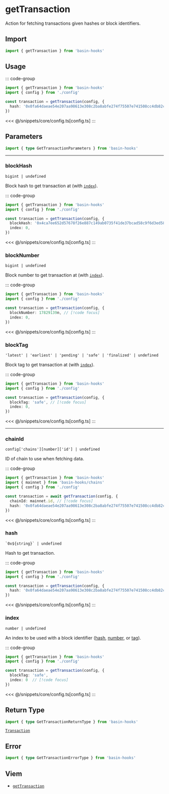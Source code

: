 <script setup>
const packageName = 'basin-hooks'
const actionName = 'getTransaction'
const typeName = 'GetTransaction'
</script>

# getTransaction

Action for fetching transactions given hashes or block identifiers.

## Import

```ts
import { getTransaction } from 'basin-hooks'
```

## Usage

::: code-group
```ts [index.ts]
import { getTransaction } from 'basin-hooks'
import { config } from './config'

const transaction = getTransaction(config, {
  hash: '0x0fa64daeae54e207aa98613e308c2ba8abfe274f75507e741508cc4db82c8cb5',
})
```
<<< @/snippets/core/config.ts[config.ts]
:::

## Parameters

```ts
import { type GetTransactionParameters } from 'basin-hooks'
```

---

### blockHash

`bigint | undefined`

Block hash to get transaction at (with [`index`](#index)).

::: code-group
```ts [index.ts]
import { getTransaction } from 'basin-hooks'
import { config } from './config'

const transaction = getTransaction(config, {
  blockHash: '0x4ca7ee652d57678f26e887c149ab0735f41de37bcad58c9f6d3ed5824f15b74d', // [!code focus]
  index: 0,
})
```
<<< @/snippets/core/config.ts[config.ts]
:::

### blockNumber

`bigint | undefined`

Block number to get transaction at (with [`index`](#index)).

::: code-group
```ts [index.ts]
import { getTransaction } from 'basin-hooks'
import { config } from './config'

const transaction = getTransaction(config, {
  blockNumber: 17829139n, // [!code focus]
  index: 0,
})
```
<<< @/snippets/core/config.ts[config.ts]
:::

### blockTag

`'latest' | 'earliest' | 'pending' | 'safe' | 'finalized' | undefined`

Block tag to get transaction at (with [`index`](#index)).

::: code-group
```ts [index.ts]
import { getTransaction } from 'basin-hooks'
import { config } from './config'

const transaction = getTransaction(config, {
  blockTag: 'safe', // [!code focus]
  index: 0,
})
```
<<< @/snippets/core/config.ts[config.ts]
:::

---

### chainId

`config['chains'][number]['id'] | undefined`

ID of chain to use when fetching data.

::: code-group
```ts [index.ts]
import { getTransaction } from 'basin-hooks'
import { mainnet } from 'basin-hooks/chains'
import { config } from './config'

const transaction = await getTransaction(config, {
  chainId: mainnet.id, // [!code focus]
  hash: '0x0fa64daeae54e207aa98613e308c2ba8abfe274f75507e741508cc4db82c8cb5',
})
```
<<< @/snippets/core/config.ts[config.ts]
:::

### hash

`` `0x${string}` | undefined ``

Hash to get transaction.

::: code-group
```ts [index.ts]
import { getTransaction } from 'basin-hooks'
import { config } from './config'

const transaction = getTransaction(config, {
  hash: '0x0fa64daeae54e207aa98613e308c2ba8abfe274f75507e741508cc4db82c8cb5', // [!code focus]
})
```
<<< @/snippets/core/config.ts[config.ts]
:::

### index

`number | undefined`

An index to be used with a block identifier ([hash](#blockhash), [number](#blocknumber), or [tag](#blocktag)).

::: code-group
```ts [index.ts]
import { getTransaction } from 'basin-hooks'
import { config } from './config'

const transaction = getTransaction(config, {
  blockTag: 'safe',
  index: 0  // [!code focus]
})
```
<<< @/snippets/core/config.ts[config.ts]
:::

## Return Type

```ts
import { type GetTransactionReturnType } from 'basin-hooks'
```

[`Transaction`](https://viem.sh/docs/glossary/types.html#transaction)

## Error

```ts
import { type GetTransactionErrorType } from 'basin-hooks'
```

<!--@include: @shared/query-imports.md-->

## Viem

- [`getTransaction`](https://viem.sh/docs/actions/public/getTransaction.html)
